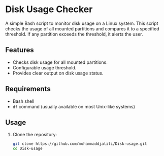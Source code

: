 # Disk Usage Checker

A simple Bash script to monitor disk usage on a Linux system. This script checks the usage of all mounted partitions and compares it to a specified threshold. If any partition exceeds the threshold, it alerts the user.

## Features

- Checks disk usage for all mounted partitions.
- Configurable usage threshold.
- Provides clear output on disk usage status.

## Requirements

- Bash shell
- `df` command (usually available on most Unix-like systems)

## Usage

1. Clone the repository:

   ```bash
   git clone https://github.com/mohammaddjalili/Disk-usage.git
   cd Disk-usage
